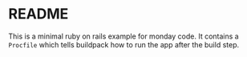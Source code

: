 # README

This is a minimal ruby on rails example for monday code. It contains a `Procfile` which tells buildpack how to run the app after the build step. 